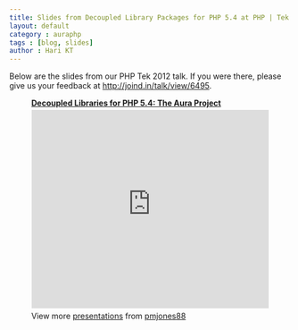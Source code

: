 ```yaml
---
title: Slides from Decoupled Library Packages for PHP 5.4 at PHP | Tek 12
layout: default
category : auraphp
tags : [blog, slides]
author : Hari KT
---
```


Below are the slides from our PHP Tek 2012 talk. If you were there, please
give us your feedback at <http://joind.in/talk/view/6495>.

<div style="width:425px; margin: 0 auto;" id="__ss_13065200">
    <strong style="display:block;margin:12px 0 4px">
        <a
            href="http://www.slideshare.net/pmjones88/decoupled-libraries-for-php-54-the-aura-project"
            title="Decoupled Libraries for PHP 5.4: The Aura Project"
            target="_blank"
        >Decoupled Libraries for PHP 5.4: The Aura Project</a>
    </strong>
    <iframe
        src="http://www.slideshare.net/slideshow/embed_code/13065200"
        width="425"
        height="355"
        frameborder="0"
        marginwidth="0"
        marginheight="0"
        scrolling="no"
        allowfullscreen
    ></iframe>
    <div style="padding:5px 0 12px">
        View more <a href="http://www.slideshare.net/" target="_blank">presentations</a>
        from <a href="http://www.slideshare.net/pmjones88" target="_blank">pmjones88</a>
    </div>
</div>
